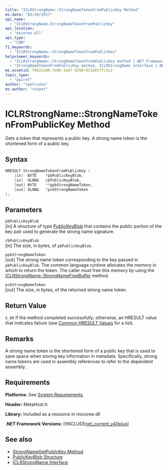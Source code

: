 ```yaml
---
title: "ICLRStrongName::StrongNameTokenFromPublicKey Method"
ms.date: "03/30/2017"
api_name: 
  - "ICLRStrongName.StrongNameTokenFromPublicKey"
api_location: 
  - "mscoree.dll"
api_type: 
  - "COM"
f1_keywords: 
  - "ICLRStrongName::StrongNameTokenFromPublicKey"
helpviewer_keywords: 
  - "ICLRStrongName::StrongNameTokenFromPublicKey method [.NET Framework hosting]"
  - "StrongNameTokenFromPublicKey method, ICLRStrongName interface [.NET Framework hosting]"
ms.assetid: 7962ce88-7e86-4a6f-8298-621b01ffc3c2
topic_type: 
  - "apiref"
author: "rpetrusha"
ms.author: "ronpet"
---
```

# ICLRStrongName::StrongNameTokenFromPublicKey Method
Gets a token that represents a public key. A strong name token is the shortened form of a public key.  
  
## Syntax  
  
```cpp  
HRESULT StrongNameTokenFromPublicKey (   
    [in]  BYTE    *pbPublicKeyBlob,  
    [in]  ULONG   cbPublicKeyBlob,  
    [out] BYTE    **ppbStrongNameToken,  
    [out] ULONG   *pcbStrongNameToken  
);  
```  
  
## Parameters  
 `pbPublicKeyBlob`  
 [in] A structure of type [PublicKeyBlob](../../../../docs/framework/unmanaged-api/strong-naming/publickeyblob-structure.md) that contains the public portion of the key pair used to generate the strong name signature.  
  
 `cbPublicKeyBlob`  
 [in] The size, in bytes, of `pbPublicKeyBlob`.  
  
 `ppbStrongNameToken`  
 [out] The strong name token corresponding to the key passed in `pbPublicKeyBlob`. The common language runtime allocates the memory in which to return the token. The caller must free this memory by using the [ICLRStrongName::StrongNameFreeBuffer](../../../../docs/framework/unmanaged-api/hosting/iclrstrongname-strongnamefreebuffer-method.md) method.  
  
 `pcbStrongNameToken`  
 [out] The size, in bytes, of the returned strong name token.  
  
## Return Value  
 `S_OK` if the method completed successfully; otherwise, an HRESULT value that indicates failure (see [Common HRESULT Values](https://go.microsoft.com/fwlink/?LinkId=213878) for a list).  
  
## Remarks  
 A strong name token is the shortened form of a public key that is used to save space when storing key information in metadata. Specifically, strong name tokens are used in assembly references to refer to the dependent assembly.  
  
## Requirements  
 **Platforms:** See [System Requirements](../../../../docs/framework/get-started/system-requirements.md).  
  
 **Header:** MetaHost.h  
  
 **Library:** Included as a resource in mscoree.dll  
  
 **.NET Framework Versions:** [!INCLUDE[net_current_v40plus](../../../../includes/net-current-v40plus-md.md)]  
  
## See also

- [StrongNameGetPublicKey Method](../../../../docs/framework/unmanaged-api/hosting/iclrstrongname-strongnamegetpublickey-method.md)
- [PublicKeyBlob Structure](../../../../docs/framework/unmanaged-api/strong-naming/publickeyblob-structure.md)
- [ICLRStrongName Interface](../../../../docs/framework/unmanaged-api/hosting/iclrstrongname-interface.md)
